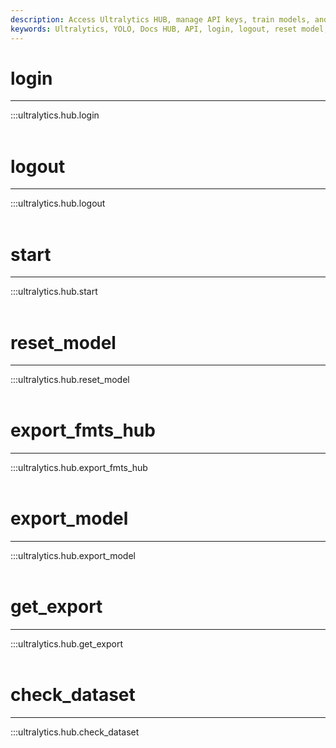 ```yaml
---
description: Access Ultralytics HUB, manage API keys, train models, and export in various formats with ease using the HUB API.
keywords: Ultralytics, YOLO, Docs HUB, API, login, logout, reset model, export model, check dataset, HUBDatasetStats, YOLO training, YOLO model
---
```


# login
---
:::ultralytics.hub.login
<br><br>

# logout
---
:::ultralytics.hub.logout
<br><br>

# start
---
:::ultralytics.hub.start
<br><br>

# reset_model
---
:::ultralytics.hub.reset_model
<br><br>

# export_fmts_hub
---
:::ultralytics.hub.export_fmts_hub
<br><br>

# export_model
---
:::ultralytics.hub.export_model
<br><br>

# get_export
---
:::ultralytics.hub.get_export
<br><br>

# check_dataset
---
:::ultralytics.hub.check_dataset
<br><br>
